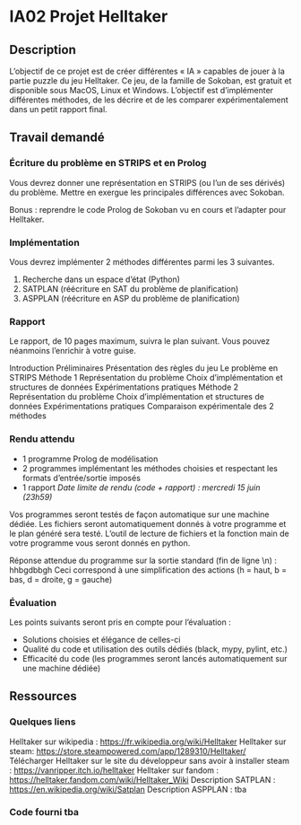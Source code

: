 # IA02 Projet Helltaker

## Description
L’objectif de ce projet est de créer différentes « IA » capables de jouer à la partie puzzle du jeu Helltaker. Ce jeu, de la famille de Sokoban, est gratuit et disponible sous MacOS, Linux et Windows. L’objectif est d’implémenter différentes méthodes, de les décrire et de les comparer expérimentalement dans un petit rapport final.

## Travail demandé

### Écriture du problème en STRIPS et en Prolog

Vous devrez donner une représentation en STRIPS (ou l’un de ses dérivés) du problème. Mettre en exergue les principales différences avec Sokoban.

Bonus : reprendre le code Prolog de Sokoban vu en cours et l’adapter pour Helltaker.

### Implémentation

Vous devrez implémenter 2 méthodes différentes parmi les 3 suivantes.

1) Recherche dans un espace d’état (Python)
2) SATPLAN (réécriture en SAT du problème de planification)
3) ASPPLAN (réécriture en ASP du problème de planification)

### Rapport

Le rapport, de 10 pages maximum, suivra le plan suivant. Vous pouvez néanmoins l’enrichir à votre guise.

Introduction
Préliminaires
    Présentation des règles du jeu
    Le problème en STRIPS
Méthode 1
    Représentation du problème
    Choix d’implémentation et structures de données
    Expérimentations pratiques
Méthode 2
    Représentation du problème
    Choix d’implémentation et structures de données
    Expérimentations pratiques
Comparaison expérimentale des 2 méthodes

### Rendu attendu

- 1 programme Prolog de modélisation
- 2 programmes implémentant les méthodes choisies et respectant les formats d’entrée/sortie imposés
- 1 rapport
*Date limite de rendu (code + rapport) : mercredi 15 juin (23h59)*

Vos programmes seront testés de façon automatique sur une machine dédiée. Les fichiers seront automatiquement donnés à votre programme et le plan généré sera testé. L’outil de lecture de fichiers et la fonction main de votre programme vous seront donnés en python.

Réponse attendue du programme sur la sortie standard (fin de ligne \n) : hhbgdbbgh
Ceci correspond à une simplification des actions (h = haut, b = bas, d = droite, g = gauche)

### Évaluation

Les points suivants seront pris en compte pour l’évaluation :

- Solutions choisies et élégance de celles-ci
- Qualité du code et utilisation des outils dédiés (black, mypy, pylint, etc.)
- Efficacité du code (les programmes seront lancés automatiquement sur une machine dédiée)

## Ressources 

### Quelques liens

Helltaker sur wikipedia : https://fr.wikipedia.org/wiki/Helltaker
Helltaker sur steam: https://store.steampowered.com/app/1289310/Helltaker/
Télécharger Helltaker sur le site du développeur sans avoir à installer steam : https://vanripper.itch.io/helltaker
Helltaker sur fandom : https://helltaker.fandom.com/wiki/Helltaker_Wiki
Description SATPLAN : https://en.wikipedia.org/wiki/Satplan
Description ASPPLAN : tba

### Code fourni tba
